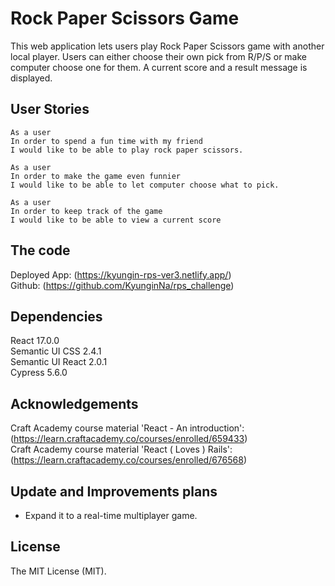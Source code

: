 # Rock Paper Scissors Game

This web application lets users play Rock Paper Scissors game with another local player. Users can either choose their own pick from R/P/S or make computer choose one for them. A current score and a result message is displayed.

## User Stories

```
As a user
In order to spend a fun time with my friend
I would like to be able to play rock paper scissors.
```

```
As a user
In order to make the game even funnier
I would like to be able to let computer choose what to pick.
```

```
As a user
In order to keep track of the game
I would like to be able to view a current score
```

## The code

Deployed App: (https://kyungin-rps-ver3.netlify.app/)  
Github: (https://github.com/KyunginNa/rps_challenge)

## Dependencies

React 17.0.0  
Semantic UI CSS 2.4.1  
Semantic UI React 2.0.1  
Cypress 5.6.0

## Acknowledgements

Craft Academy course material 'React - An introduction': (https://learn.craftacademy.co/courses/enrolled/659433)  
Craft Academy course material 'React ( Loves ) Rails': (https://learn.craftacademy.co/courses/enrolled/676568)

## Update and Improvements plans

- Expand it to a real-time multiplayer game.

## License

The MIT License (MIT).
